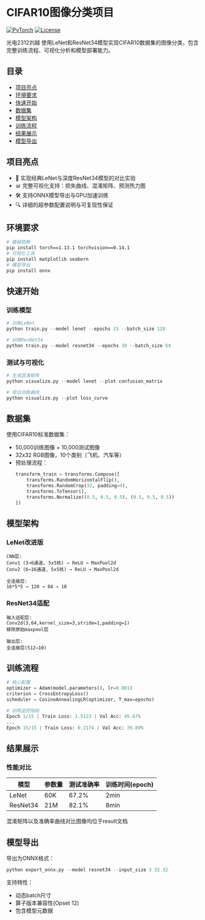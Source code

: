 
# CIFAR10图像分类项目

[![PyTorch](https://img.shields.io/badge/PyTorch-1.10+-red.svg)](https://pytorch.org/)
[![License](https://img.shields.io/badge/License-MIT-blue.svg)](https://opensource.org/licenses/MIT)

光电2312刘越
使用LeNet和ResNet34模型实现CIFAR10数据集的图像分类，包含完整训练流程、可视化分析和模型部署能力。

## 目录
- [项目亮点](#项目亮点)
- [环境要求](#环境要求)
- [快速开始](#快速开始)
- [数据集](#数据集)
- [模型架构](#模型架构)
- [训练流程](#训练流程)
- [结果展示](#结果展示)
- [模型导出](#模型导出)

## 项目亮点
- 🚀 实现经典LeNet与深度ResNet34模型的对比实验
- 📊 完整可视化支持：损失曲线、混淆矩阵、预测热力图
- 🛠️ 支持ONNX模型导出与GPU加速训练
- 🔍 详细的超参数配置说明与可复现性保证

## 环境要求
```bash
# 基础依赖
pip install torch==1.13.1 torchvision==0.14.1
# 可视化工具
pip install matplotlib seaborn
# 模型导出
pip install onnx
```

## 快速开始
### 训练模型
```python
# 训练LeNet
python train.py --model lenet --epochs 15 --batch_size 128

# 训练ResNet34 
python train.py --model resnet34 --epochs 30 --batch_size 64
```

### 测试与可视化
```python
# 生成混淆矩阵
python visualize.py --model lenet --plot confusion_matrix

# 导出训练曲线
python visualize.py --plot loss_curve
```

## 数据集
使用CIFAR10标准数据集：
- 50,000训练图像 + 10,000测试图像
- 32x32 RGB图像，10个类别（飞机、汽车等）
- 预处理流程：
  ```python
  transform_train = transforms.Compose([
      transforms.RandomHorizontalFlip(),
      transforms.RandomCrop(32, padding=4),
      transforms.ToTensor(),
      transforms.Normalize((0.5, 0.5, 0.5), (0.5, 0.5, 0.5))
  ])
  ```

## 模型架构
### LeNet改进版
```text
CNN层:
Conv1 (3→6通道, 5x5核) → ReLU → MaxPool2d
Conv2 (6→16通道, 5x5核) → ReLU → MaxPool2d

全连接层:
16*5*5 → 120 → 84 → 10
```

### ResNet34适配
```text
输入适配层:
Conv2d(3,64,kernel_size=3,stride=1,padding=1)
移除原始maxpool层

输出层:
全连接层(512→10)
```

## 训练流程
```python
# 核心配置
optimizer = Adam(model.parameters(), lr=0.001)
criterion = CrossEntropyLoss()
scheduler = CosineAnnealingLR(optimizer, T_max=epochs)

# 训练监控指标
Epoch 1/15 | Train Loss: 1.5123 | Val Acc: 45.67%
...
Epoch 15/15 | Train Loss: 0.2174 | Val Acc: 76.89%
```

## 结果展示
### 性能对比
| 模型    | 参数量 | 测试准确率 | 训练时间(epoch) |
|---------|--------|------------|-----------------|
| LeNet   | 60K    | 67.2%      | 2min            |
| ResNet34| 21M    | 82.1%      | 8min            |

混淆矩阵以及准确率曲线对比图像均位于result文档
## 模型导出
导出为ONNX格式：
```python
python export_onnx.py --model resnet34 --input_size 3 32 32
```
支持特性：
- 动态batch尺寸
- 算子版本兼容性(Opset 12)
- 包含模型元数据
